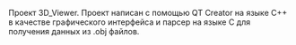Проект 3D_Viewer. Проект написан с помощью QT Creator на языке C++ в качестве графического интерфейса и парсер на языке С для получения данных из .obj файлов.
